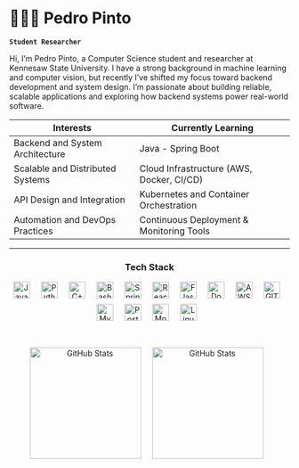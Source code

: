 # 👨🏻‍💻 Pedro Pinto

**`Student Researcher`**


Hi, I’m Pedro Pinto, a Computer Science student and researcher at Kennesaw State University. I have a strong background in machine learning and computer vision, but recently I’ve shifted my focus toward backend development and system design. I’m passionate about building reliable, scalable applications and exploring how backend systems power real-world software.
<div align="center">

| **Interests**                    | **Currently Learning**                      |
| -------------------------------- | ------------------------------------------- |
| Backend and System Architecture  | Java - Spring Boot                          |
| Scalable and Distributed Systems | Cloud Infrastructure (AWS, Docker, CI/CD)   |
| API Design and Integration       | Kubernetes and Container Orchestration      |
| Automation and DevOps Practices  | Continuous Deployment & Monitoring Tools    |
---
### Tech Stack
<div align="center" style="display: flex; justify-content: center; flex-wrap: wrap; gap: 10px;">
<img
    alt="Java"
    title="Java"
    width="30px" 
    style="padding-right: 10px;" 
    src="https://cdn.jsdelivr.net/gh/devicons/devicon@latest/icons/java/java-original.svg" 
/> 
<img 
    alt="Python" 
    title="Python"
    width="30px" 
    style="padding-right: 10px;" 
    src="https://cdn.jsdelivr.net/gh/devicons/devicon@latest/icons/python/python-original.svg" 
/>
<img 
    alt="C++" 
    title="C++"
    width="30px" 
    style="padding-right: 10px;" 
    src="https://cdn.jsdelivr.net/gh/devicons/devicon@latest/icons/cplusplus/cplusplus-original.svg" />
<img 
    alt="Bash" 
    title="Bash"
    width="30px" 
    style="padding-right: 10px;" 
    src="https://cdn.jsdelivr.net/gh/devicons/devicon@latest/icons/bash/bash-original.svg" />
<img 
    alt="Spring"
    title="Spring" 
    width="30px" 
    style="padding-right: 10px;" 
    src="https://cdn.jsdelivr.net/gh/devicons/devicon@latest/icons/spring/spring-original.svg" 
/>
<img 
    alt="React"
    title="React" 
    width="30px" 
    style="padding-right: 10px;" 
    src="https://cdn.jsdelivr.net/gh/devicons/devicon@latest/icons/react/react-original.svg" 
/>
<img 
    alt="Flask" 
    title="Flask"
    width="30px" 
    style="padding-right: 10px;" 
    src="https://cdn.jsdelivr.net/gh/devicons/devicon@latest/icons/flask/flask-original.svg" 
/>
<img 
    alt="Docker"
    title="Docker" 
    width="30px" 
    style="padding-right: 10px;" 
    src="https://cdn.jsdelivr.net/gh/devicons/devicon@latest/icons/docker/docker-original.svg" 
/>
<img 
    alt="AWS" 
    title="AWS"
    width="30px" 
    style="padding-right: 10px;" 
    src="https://cdn.jsdelivr.net/gh/devicons/devicon@latest/icons/amazonwebservices/amazonwebservices-original-wordmark.svg" 
/>
<img 
    alt="GIT" 
    title="GIT"
    width="30px" 
    style="padding-right: 10px;" 
    src="https://cdn.jsdelivr.net/gh/devicons/devicon@latest/icons/git/git-original.svg" 
/>
<img 
    alt="MySql" 
    title="MySql"
    width="30px" 
    style="padding-right: 10px;" 
    src="https://cdn.jsdelivr.net/gh/devicons/devicon@latest/icons/mysql/mysql-original.svg" 
/>
<img 
    alt="Postgres" 
    title="Postgres"
    width="30px" 
    style="padding-right: 10px;" 
    src="https://cdn.jsdelivr.net/gh/devicons/devicon@latest/icons/postgresql/postgresql-original.svg" 
/>
<img 
    alt="MongoDB" 
    title="MongoDB"
    width="30px" 
    style="padding-right: 10px;" 
    src="https://cdn.jsdelivr.net/gh/devicons/devicon@latest/icons/mongodb/mongodb-original.svg" 
/>
<img 
    alt="Linux" 
    title="Linux"
    width="30px" 
    style="padding-right: 10px;" 
    src="https://cdn.jsdelivr.net/gh/devicons/devicon@latest/icons/linux/linux-original.svg" 
/>
</div>
<br>
<br>
<div align="center" style="display: flex; justify-content: center; flex-wrap: wrap; gap: 10px;">
<p>
  <img 
    alt="GitHub Stats" 
    height="200" 
    style="padding-right: 10px;" 
    src="https://github-readme-stats.vercel.app/api?username=phgoncalves2603&show_icons=true&theme=tokyonight&include_all_commits=true&locale=en" 
  />
  
<img 
  alt="GitHub Stats"
  height="200"
  src="https://github-readme-stats.vercel.app/api/top-langs/?username=phgoncalves2603&theme=tokyonight&layout=compact&custom_title=Tech%20Stack&langs_count=5&cache_bust=1"
/>


</p>
</div>